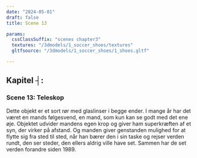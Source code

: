 ```yaml
---
date: "2024-05-01"
draft: false
title: Scene 13

params:
  cssClassSuffix: "scenes chapter3"
  textures: "/3dmodels/1_soccer_shoes/textures"
  gltfsource: "/3dmodels/1_soccer_shoes/1_shoes.gltf"

---
```

<h2>Kapitel &#9508;:</h2>
<h3>Scene 13: Teleskop</h3>
<canvas id="c"></canvas>
<p>Dette objekt er et sort rør med glaslinser i begge ender. I mange år har det været en mands følgesvend, en mand, som kun kan se godt med det ene øje. Objektet udvider mandens egen krop og giver ham superkræften af et syn, der virker på afstand. Og manden giver genstanden mulighed for at flytte sig fra sted til sted, når han bærer den i sin taske og rejser verden rundt, den ser steder, den ellers aldrig ville have set. Sammen har de set verden forandre siden 1989.</p>


